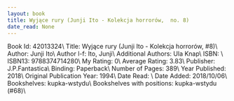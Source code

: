 ```yaml
---
layout: book
title: Wyjące rury (Junji Ito - Kolekcja horrorów,  no. 8)
date_read: None
---
```


Book Id: 42013324\ 
Title: Wyjące rury (Junji Ito - Kolekcja horrorów, #8)\ 
Author: Junji Ito\ 
Author l-f: Ito, Junji\ 
Additional Authors: Ula Knap\ 
ISBN: \ 
ISBN13: 9788374714280\ 
My Rating: 0\ 
Average Rating: 3.83\ 
Publisher: J.P.Fantastica\ 
Binding: Paperback\ 
Number of Pages: 389\ 
Year Published: 2018\ 
Original Publication Year: 1994\ 
Date Read: \ 
Date Added: 2018/10/06\ 
Bookshelves: kupka-wstydu\ 
Bookshelves with positions: kupka-wstydu (#68)\ 

